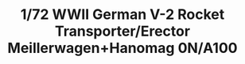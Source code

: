 ---
title: "1/72 WWII German V-2 Rocket Transporter/Erector Meillerwagen+Hanomag 0N/A100"
price: "TBA" 
desc: "Maketa"
img_path: "/assets/img/TAKO5001.jpg"
brand: "N/A"
available: false
special_offer: false
new: false
soon: false
cat: "010000"
subcat: "010200"
subsubcat: "0N/A"
sifra: "TAKO5001"
---